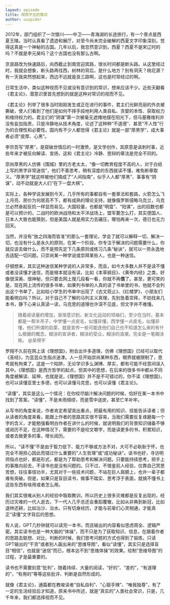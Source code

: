 ```yaml
---
layout: episode
title: 视而不见的常识
author: uuspider
---
```

2012年，部门组织了一次银川——中卫——青海湖的长途旅行，有一个景点是西夏王陵。当时认真看了遗迹和展厅，对至今尚未完全破解的西夏文字印象深刻，觉得这真是一个神秘的古国。几年以后，我忽然意识到，西夏？西夏不是宋辽时的吗？不就是李元昊吗？这个古国也没有那么古啊。

京良路改为快速路后，向西截止到南宫迎宾路，很长时间都是断头路。从这里经过时，我就会想象，断头路再往西，树林的背后，是什么地方？别有洞天？桃花源？有一天我突然想起来，西边不远就是良三路啊，这也是时常经过的啊。

日常生活中，类似这种视而不见或没有意识到的常识，想来应该不少。近些天翻看《君主论》，潜意识里首先想到的就是这种对常识的视而不见。

《君主论》列举了很多当时刚刚发生或正在进行的事件，君主们光鲜亮丽的外衣被撕破，使人们看到了他们是如何不择手段地利用人类自私、贪婪的本性、获取权力和维持权力的。君主们的“阴谋”第一次被毫无遮掩地摆在阳光下，但马基雅维利并没有妄加指责，只是冷静地从技术角度，论述了这种种“不道德”、甚至“不人性”行为的合理性和必要性。国内有不少人都觉得《君主论》就是一部“厚黑学”，成大事者必须“皮厚、心黑”。

李宗吾写“厚黑”，是窥破世情后的一时激愤，是文学创作，其原意是讽刺时事，近些年来才被反向解读、宣扬，这和《君主论》冷静、思辩的章法是完全不同的。

崇尚厚黑的人仿佛《围城》里的方老太太，“像一切教育程度不高的人，对于白纸上写的黑字非常迷信”，他们不善思考，稍有深度的东西就读不懂，难免断章取义。“厚黑学”就这样被他们搞成了“人间指南”，似乎人人都“厚黑”、事事有“阴谋”，动不动就是大人们“在下一盘大棋”。

实际上，各种学说发展到今天，几乎所有的事都自有一套章法和套路，火箭怎么飞上月亮、房价为何居高不下，都有成熟的理论支持，就像俄罗斯侵略乌克兰，乌克兰必然奋起反抗一样显而易见。大国较量，也都是“明盘”、“阳谋”，出的招数也都是可以预计的，二战时的欧洲战场和太平洋战场上，盟军要怎么打，其实德国人、日本人大致也能猜到，但是美国人就是用实力去碾压，哪怕再来一次，德日也无力回天。

当然，并没有“放之四海而皆准”的那么一套理论，学会了就可以解释一切、解决一切，也没有什么是永久的原则，在某一个阶段，你专注于解决的问题需要什么，你就应该去做什么，而不是预先定下几条原则或练习几条“秘诀”，就可以一劳永逸地去适配一切问题。只崇尚某一种学说或崇拜某些人，也是一种迷信。

仔细想来，其实这种迷信某种学说的人非常多，而且，如今大多数人并不是读不懂或者没读懂才迷信，而是根本就没有读，比如《本草纲目》、《黄帝内经》之类，好像很深奥、很神秘，但只要去网上搜几段看一看，你就不再**信**了。甚至，更可笑的是，现在网上流传的很多书单，如果列书单的人真的读了书单里的书，他就不会列出这个书单了，比如给小学生的书单中出现了《古文观止》、《红楼梦》，小朋友们能看明白吗？所以，对于自己不了解的马列主义真理，先别急着崇拜，不妨找来几本书，静下心来认真读一读，马克思的道理也许深不见底，但文字并不难懂。

>随着阅读量的增加，渐渐意识到，新文化运动的领袖们，至少在当时，基本都是一帮半吊子，中学懂一点皮毛，似懂非懂，西学懂一点皮毛，似懂非懂，他们所谓的启蒙，就是宣传一些可能连他们自己也不知道怎么来的有什么根据的概念，糊涂的宣讲者，糊涂的受众，糊涂的浪潮，完全是一笔糊涂账。 @吴得宇

罗翔不久前在网上读《理想国》，附会出许多道理，仿佛《理想国》已经可以取代《圣经》，为芸芸众生指点迷津。人一旦开始崇尚某种东西，眼界就被限制了，思考就有拘束了。这是一个陷阱，无论学识多么渊博、厚实，都有可能不经意间误入其中。《理想国》是西方哲学的起点，但其中的思想，在后来的很多书中都从不同角度被解读、延伸，也就是说，《理想国》并不是不可错过的，你不读《理想国》，也可以读懂亚里士多德，也可以读懂马克思，也可以读懂《君主论》。

“读懂”，其实是这么一个情况：在你绞尽脑汁解决问题的时候，恰好在某一本书中找到了答案。“读懂”，不是未雨绸缪，而是雪中送炭，甚至亡羊补牢。

从写书的角度来说，作者肯定希望突出重点，把最有用的知识、技能告诉读者；但从读者的角度来看，能跟上作者的思路其实很不容易，当我们需要反复琢磨每一个字的含义，才能勉强看明白作者在讲什么的时候，就说明我们的背景知识储备不够或阅历不足，在这种情况下，需要的不是咬文嚼字，而是读更多的书，积累知识，或者去做更多的事，增长阅历。

所以，“读不懂”不是由于智力低下、能力不够或方法不对，大可不必耿耿于怀，也完全不用担心因此而错过什么重要的“人生哲理”或“成功秘诀”。读书也好，寻访明师指点也好，都是形式，都是为了帮助思考和解决问题。只要能持续思考，把手上的事推向前去，不读书也是没有问题的。只不过，不借鉴前人经验，仅靠自己冥思苦想，往往事倍功半，尤其对于一些技术问题，不站在巨人肩膀上，也许一辈子都难有突破。但是，如果只是盲目读书，做事不踏实、思考浮于表面，就搞不懂书上这些东西有啥用或者怎么用。

我们其实很难从别人的经验中吸取教训，所以历史上很多灾难都是反复出现的，经历过灾难的一代人逝去，下一代人几乎总还会重蹈覆辙，比如从非典到新冠，比如退林还耕，比如治沙、治水。只有切身经历，才能与前辈们心灵相通，才能真正“读懂”文字背后的思想。

有人说，GPT几秒钟就可以读完一本书，而且输出的内容看似思虑周全、逻辑严密。其实读书也是一种大脑的“体操”，而不只是为了获取知识、信息，在跟着作者的思路去联想、对比、判断的时候，我们思考问题的方式也得到了锻炼。只读GPT输出的“干货”或者别人画出来的“思维导图”，看似“读懂”，其实只是选择盲目“相信”，也就是“迷信”而已，根本达不到“思维体操”的效果。绘制“思维导图”的过程，才是最重要的。

读书也不需要刻意“批判”，随着持续、大量的阅读，“好的”、“差的”，“有道理的”，“有用的”等等这些批评、判断是自然形成的。

就像《君主论》，通篇都在教唆读者“自私自利”、“心狠手辣”、“唯我独尊”，有了一定的生活经验后才知道，原来书中所述，就是“真实的”人类社会常识，只是，几千年来，我们都选择视而不见。
